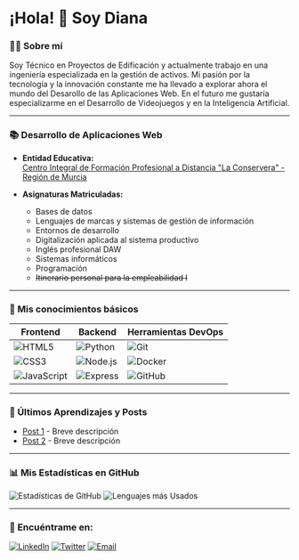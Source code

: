 # ¡Hola! 👋 Soy Diana

### 👨‍💻 Sobre mí
Soy Técnico en Proyectos de Edificación y actualmente trabajo en una ingeniería especializada en la gestión de activos. Mi pasión por la tecnología y la innovación constante me ha llevado a explorar ahora el mundo del Desarollo de las Aplicaciones Web. En el futuro me gustaría especializarme en el Desarrollo de Videojuegos y en la Inteligencia Artificial.

---

### 📚 Desarrollo de Aplicaciones Web

- **Entidad Educativa:**  
[Centro Integral de Formación Profesional a Distancia "La Conservera" - Región de Murcia](https://sites.google.com/view/fplaconservera)

- **Asignaturas Matriculadas:**  
  - Bases de datos
  - Lenguajes de marcas y sistemas de gestión de información
  - Entornos de desarrollo
  - Digitalización aplicada al sistema productivo
  - Inglés profesional DAW
  - Sistemas informáticos
  - Programación
  - ~~Itinerario personal para la empleabilidad I~~
 
---

### 🔧 Mis conocimientos básicos

| Frontend       | Backend        | Herramientas DevOps |
|----------------|----------------|----------------------|
| ![HTML5](https://img.shields.io/badge/-HTML5-E34F26?logo=html5&logoColor=ffffff) | ![Python](https://img.shields.io/badge/-Python-3776AB?logo=python&logoColor=ffffff) | ![Git](https://img.shields.io/badge/-Git-F05032?logo=git&logoColor=ffffff) |
| ![CSS3](https://img.shields.io/badge/-CSS3-1572B6?logo=css3) | ![Node.js](https://img.shields.io/badge/-Node.js-339933?logo=node.js&logoColor=ffffff) | ![Docker](https://img.shields.io/badge/-Docker-2496ED?logo=docker&logoColor=ffffff) |
| ![JavaScript](https://img.shields.io/badge/-JavaScript-F7DF1E?logo=javascript&logoColor=000) | ![Express](https://img.shields.io/badge/-Express-000000?logo=express&logoColor=ffffff) | ![GitHub](https://img.shields.io/badge/-GitHub-181717?logo=github) |

---

### 🌱 Últimos Aprendizajes y Posts

- [Post 1](URL) - Breve descripción
- [Post 2](URL) - Breve descripción

---

### 📊 Mis Estadísticas en GitHub

![Estadísticas de GitHub](https://github-readme-stats.vercel.app/api?username=TU_NOMBRE_DE_USUARIO&show_icons=true&theme=radical)
![Lenguajes más Usados](https://github-readme-stats.vercel.app/api/top-langs/?username=TU_NOMBRE_DE_USUARIO&layout=compact&theme=radical)

---

### 👥 Encuéntrame en:

[![LinkedIn](https://img.shields.io/badge/-LinkedIn-0077B5?logo=linkedin&logoColor=ffffff)](https://linkedin.com/in/TU_USUARIO)
[![Twitter](https://img.shields.io/badge/-Twitter-1DA1F2?logo=twitter&logoColor=ffffff)](https://twitter.com/TU_USUARIO)
[![Email](https://img.shields.io/badge/-Email-D14836?logo=gmail&logoColor=ffffff)](mailto:TUCORREO@gmail.com)


<!---
dianaAgomez/dianaAgomez is a ✨ special ✨ repository because its `README.md` (this file) appears on your GitHub profile.
You can click the Preview link to take a look at your changes.
--->



